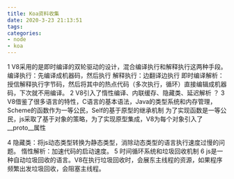 ```yaml
---
title: Koa资料收集
date: 2020-3-23 21:13:51
tags:
categories: 
- node
- koa
---
```


1 V8采用的是即时编译的双轮驱动的设计，混合编译执行和解释执行这两种手段。
  编译执行：先编译成机器码，然后执行
  解释执行：边翻译边执行
  即时编译解析：授信解释执行字节码，然后将其中的热点代码（多次执行，循环）直接编辑成机器码，下次就不用编译。
2 V8引入了惰性编译、内联缓存、隐藏类、延迟解析 ？
3 V8借鉴了很多语言的特性，C语言的基本语法，Java的类型系统和内存管理，Scheme的函数作为一等公民，Self的基于原型的继承机制
  为了实现函数是一等公民，js采取了基于对象的策略，为了实现原型集成，V8为每个对象引入了__proto__属性

4 隐藏类：将js动态类型转换为静态类型，消除动态类型的语言执行速度过慢的问题。
  惰性解析：加速代码的启动速度。
5 时间循环系统和垃圾回收机制
6 js是一种自动垃圾回收的语言。V8在执行垃圾回收时，会展东主线程的资源，如果程序频繁出发垃圾回收，会阻塞主线程。